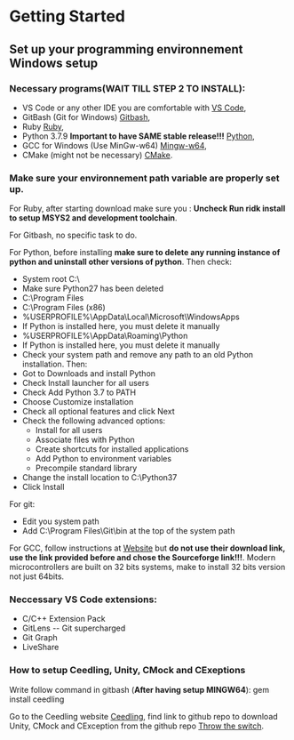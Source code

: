 # Getting Started



## Set up your programming environnement Windows setup

### Necessary programs(**WAIT TILL STEP 2 TO INSTALL**):  
- VS Code or any other IDE you are comfortable with [VS Code](https://code.visualstudio.com/),
- GitBash (Git for Windows) [Gitbash](https://gitforwindows.org/),
- Ruby [Ruby](https://www.ruby-lang.org/en/),
- Python 3.7.9 **Important to have SAME stable release!!!** [Python](https://www.python.org/downloads/release/python-397/), 
- GCC for Windows (Use MinGw-w64) [Mingw-w64](https://www.mingw-w64.org/downloads/#mingw-builds),
- CMake (might not be necessary) [CMake](https://cmake.org/).

### Make sure your environnement path variable are properly set up.

For Ruby, after starting download make sure you : **Uncheck Run ridk install to setup MSYS2 and development toolchain**.

For Gitbash, no specific task to do.

For Python, before installing **make sure to delete any running instance of python and uninstall other versions of python**. 
Then check:
- System root C:\
- Make sure Python27 has been deleted
- C:\Program Files
- C:\Program Files (x86)
- %USERPROFILE%\AppData\Local\Microsoft\WindowsApps
- If Python is installed here, you must delete it manually
- %USERPROFILE%\AppData\Roaming\Python
- If Python is installed here, you must delete it manually
- Check your system path and remove any path to an old Python installation.
Then: 
- Got to Downloads and install Python
- Check Install launcher for all users
- Check Add Python 3.7 to PATH
- Choose Customize installation
- Check all optional features and click Next
- Check the following advanced options:
    - Install for all users
    - Associate files with Python
    - Create shortcuts for installed applications
    - Add Python to environment variables
    - Precompile standard library
- Change the install location to C:\Python37
- Click Install

For git: 
- Edit you system path
- Add C:\Program Files\Git\bin at the top of the system path

For GCC, follow instructions at [Website](https://techsupportwhale.com/install-gcc-compiler-on-windows/#:~:text=A%20Beginner%E2%80%99s%20Guide%20to%20Install%20gcc%20and%20g%2B%2B,Test%20installation%20of%20gcc%20and%20g%2B%2B%20compiler.%20) but **do not use their download link, use the link provided before and chose the Sourceforge link!!!**. Modern microcontrollers are built on 32 bits systems, make to install 32 bits version not just 64bits.

### Neccessary VS Code extensions:  
- C/C++ Extension Pack
- GitLens -- Git supercharged
- Git Graph
- LiveShare

### How to setup Ceedling, Unity, CMock and CExeptions

Write follow command in gitbash (**After having setup MINGW64**):  gem install ceedling

Go to the Ceedling website [Ceedling](http://www.throwtheswitch.org/), find link to github repo to download Unity, CMock and CException from the github repo [Throw the switch](https://github.com/ThrowTheSwitch).

                             

